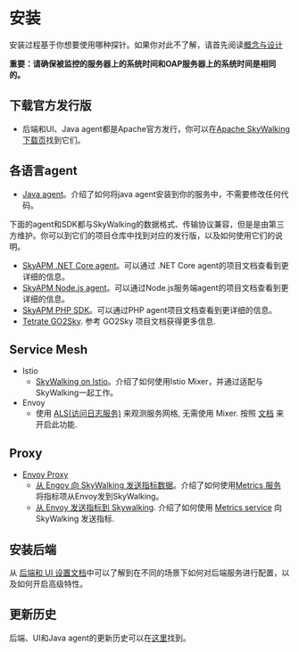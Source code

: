 # 安装
安装过程基于你想要使用哪种探针。如果你对此不了解，请首先阅读[概念与设计](../concepts-and-designs/README.md)


**重要：请确保被监控的服务器上的系统时间和OAP服务器上的系统时间是相同的。**


## 下载官方发行版
- 后端和UI、Java agent都是Apache官方发行，你可以在[Apache SkyWalking 下载页](http://skywalking.apache.org/downloads/)找到它们。

## 各语言agent

- [Java agent](service-agent/java-agent/README.md)。介绍了如何将java agent安装到你的服务中，不需要修改任何代码。

下面的agent和SDK都与SkyWalking的数据格式、传输协议兼容，但是是由第三方维护。你可以到它们的项目仓库中找到对应的发行版，以及如何使用它们的说明。
- [SkyAPM .NET Core agent](https://github.com/SkyAPM/SkyAPM-dotnet)。可以通过 .NET Core agent的项目文档查看到更详细的信息。
- [SkyAPM Node.js agent](https://github.com/SkyAPM/SkyAPM-nodejs)。可以通过Node.js服务端agent的项目文档查看到更详细的信息。
- [SkyAPM PHP SDK](https://github.com/SkyAPM/SkyAPM-php-sdk)。可以通过PHP agent项目文档查看到更详细的信息。
- [Tetrate GO2Sky](https://github.com/tetratelabs/go2sky). 参考 GO2Sky 项目文档获得更多信息.

## Service Mesh
  - Istio
    - [SkyWalking on Istio](istio/README.md)。介绍了如何使用Istio Mixer，并通过适配与SkyWalking一起工作。
  - Envoy
    - 使用 [ALS(访问日志服务)](https://www.envoyproxy.io/docs/envoy/latest/api-v2/service/accesslog/v2/als.proto) 来观测服务网格, 无需使用 Mixer. 按照 [文档](envoy/als_setting.md) 来开启此功能.

## Proxy
  - [Envoy Proxy](https://www.envoyproxy.io/)
    - [从 Engoy 向 SkyWalking 发送指标数据](envoy/metrics_service_setting.md)。介绍了如何使用[Metrics 服务](https://www.envoyproxy.io/docs/envoy/latest/api-v2/config/metrics/v2/metrics_service.proto.html) 将指标项从Envoy发到SkyWalking。
    - [从 Envoy 发送指标到 Skywalking](envoy/metrics_service_setting.md). 介绍了如何使用 [Metrics service](https://www.envoyproxy.io/docs/envoy/latest/api-v2/config/metrics/v2/metrics_service.proto.html) 向 SkyWalking 发送指标.

## 安装后端
从 [后端和 UI 设置文档](backend/backend-ui-setup.md)中可以了解到在不同的场景下如何对后端服务进行配置，以及如何开启高级特性。

## 更新历史
后端、UI和Java agent的更新历史可以在[这里](../../../CHANGES.md)找到。
